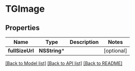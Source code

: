# TGImage

## Properties
Name | Type | Description | Notes
------------ | ------------- | ------------- | -------------
**fullSizeUrl** | **NSString*** |  | [optional] 

[[Back to Model list]](../README.md#documentation-for-models) [[Back to API list]](../README.md#documentation-for-api-endpoints) [[Back to README]](../README.md)


